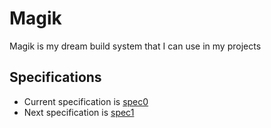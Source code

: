 # Magik
Magik is my dream build system that I can use in my projects

## Specifications
- Current specification is [spec0](/specs/spec0.md)
- Next specification is [spec1](/specs/spec1.md)